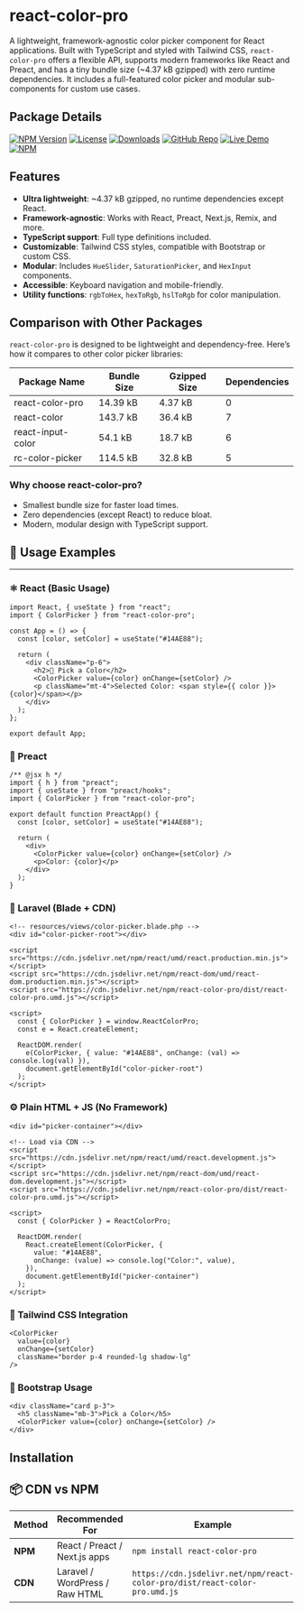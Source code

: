 # react-color-pro

A lightweight, framework-agnostic color picker component for React applications. Built with TypeScript and styled with Tailwind CSS, `react-color-pro` offers a flexible API, supports modern frameworks like React and Preact, and has a tiny bundle size (~4.37 kB gzipped) with zero runtime dependencies. It includes a full-featured color picker and modular sub-components for custom use cases.

## Package Details

[![NPM Version](https://img.shields.io/npm/v/react-color-pro)](https://www.npmjs.com/package/react-color-pro)
[![License](https://img.shields.io/npm/l/react-color-pro)](https://github.com/rashaduldev/react-color-pro/blob/main/LICENSE)
[![Downloads](https://img.shields.io/npm/dt/react-color-pro)](https://www.npmjs.com/package/react-color-pro)
[![GitHub Repo](https://img.shields.io/badge/github-code-blue?logo=github)](https://github.com/rashaduldev/react-color-pro)
[![Live Demo](https://img.shields.io/badge/demo-live-green)](https://rcp-home.vercel.app)
[![NPM](https://img.shields.io/badge/NPM-Live-red?logo=npm)](https://www.npmjs.com/package/react-color-pro)



## Features

- **Ultra lightweight**: ~4.37 kB gzipped, no runtime dependencies except React.
- **Framework-agnostic**: Works with React, Preact, Next.js, Remix, and more.
- **TypeScript support**: Full type definitions included.
- **Customizable**: Tailwind CSS styles, compatible with Bootstrap or custom CSS.
- **Modular**: Includes `HueSlider`, `SaturationPicker`, and `HexInput` components.
- **Accessible**: Keyboard navigation and mobile-friendly.
- **Utility functions**: `rgbToHex`, `hexToRgb`, `hslToRgb` for color manipulation.

## Comparison with Other Packages

`react-color-pro` is designed to be lightweight and dependency-free. Here’s how it compares to other color picker libraries:

| Package Name         | Bundle Size | Gzipped Size | Dependencies |
|----------------------|-------------|--------------|--------------|
| react-color-pro      | 14.39 kB    | 4.37 kB      | 0            |
| react-color          | 143.7 kB    | 36.4 kB      | 7            |
| react-input-color    | 54.1 kB     | 18.7 kB      | 6            |
| rc-color-picker      | 114.5 kB    | 32.8 kB      | 5            |

### Why choose react-color-pro?

- Smallest bundle size for faster load times.
- Zero dependencies (except React) to reduce bloat.
- Modern, modular design with TypeScript support.

## 🚀 Usage Examples

---

### ⚛️ React (Basic Usage)

```tsx
import React, { useState } from "react";
import { ColorPicker } from "react-color-pro";

const App = () => {
  const [color, setColor] = useState("#14AE88");

  return (
    <div className="p-6">
      <h2>🎨 Pick a Color</h2>
      <ColorPicker value={color} onChange={setColor} />
      <p className="mt-4">Selected Color: <span style={{ color }}>{color}</span></p>
    </div>
  );
};

export default App;
```
### 🔮 Preact

```tsx
/** @jsx h */
import { h } from "preact";
import { useState } from "preact/hooks";
import { ColorPicker } from "react-color-pro";

export default function PreactApp() {
  const [color, setColor] = useState("#14AE88");

  return (
    <div>
      <ColorPicker value={color} onChange={setColor} />
      <p>Color: {color}</p>
    </div>
  );
}

```
### 🧱 Laravel (Blade + CDN)

```tsx
<!-- resources/views/color-picker.blade.php -->
<div id="color-picker-root"></div>

<script src="https://cdn.jsdelivr.net/npm/react/umd/react.production.min.js"></script>
<script src="https://cdn.jsdelivr.net/npm/react-dom/umd/react-dom.production.min.js"></script>
<script src="https://cdn.jsdelivr.net/npm/react-color-pro/dist/react-color-pro.umd.js"></script>

<script>
  const { ColorPicker } = window.ReactColorPro;
  const e = React.createElement;

  ReactDOM.render(
    e(ColorPicker, { value: "#14AE88", onChange: (val) => console.log(val) }),
    document.getElementById("color-picker-root")
  );
</script>

```
### ⚙️ Plain HTML + JS (No Framework)

```tsx
<div id="picker-container"></div>

<!-- Load via CDN -->
<script src="https://cdn.jsdelivr.net/npm/react/umd/react.development.js"></script>
<script src="https://cdn.jsdelivr.net/npm/react-dom/umd/react-dom.development.js"></script>
<script src="https://cdn.jsdelivr.net/npm/react-color-pro/dist/react-color-pro.umd.js"></script>

<script>
  const { ColorPicker } = ReactColorPro;

  ReactDOM.render(
    React.createElement(ColorPicker, {
      value: "#14AE88",
      onChange: (value) => console.log("Color:", value),
    }),
    document.getElementById("picker-container")
  );
</script>

```
### 🌈 Tailwind CSS Integration

```tsx
<ColorPicker
  value={color}
  onChange={setColor}
  className="border p-4 rounded-lg shadow-lg"
/>

```
### 🎨 Bootstrap Usage

```tsx
<div className="card p-3">
  <h5 className="mb-3">Pick a Color</h5>
  <ColorPicker value={color} onChange={setColor} />
</div>

```
## Installation
## 📦 CDN vs NPM

| Method | Recommended For | Example |
|--------|------------------|---------|
| **NPM** | React / Preact / Next.js apps | `npm install react-color-pro` |
| **CDN** | Laravel / WordPress / Raw HTML | `https://cdn.jsdelivr.net/npm/react-color-pro/dist/react-color-pro.umd.js` |